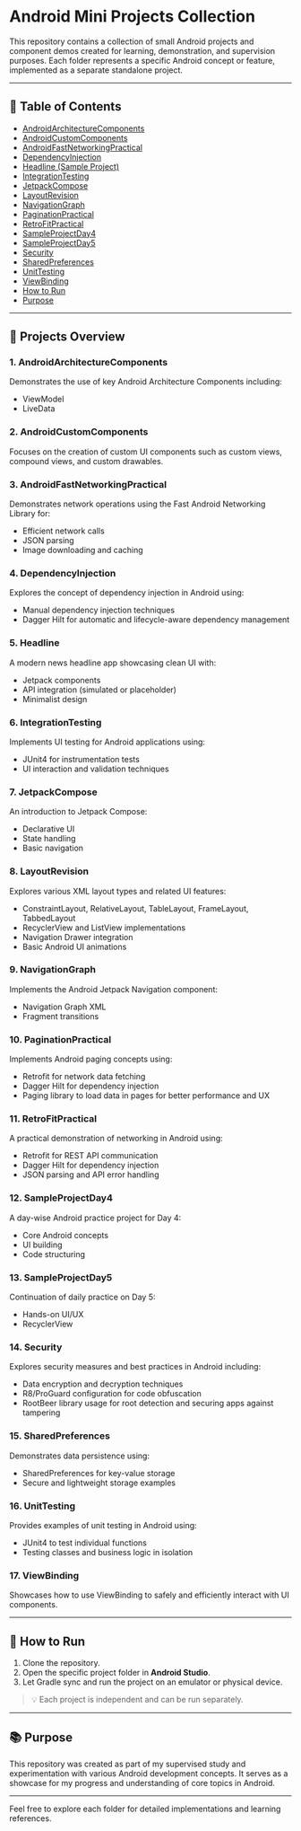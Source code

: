 # Android Mini Projects Collection

This repository contains a collection of small Android projects and component demos created for learning, demonstration, and supervision purposes. Each folder represents a specific Android concept or feature, implemented as a separate standalone project.

---

## 📑 Table of Contents

- [AndroidArchitectureComponents](#1-androidarchitecturecomponents)
- [AndroidCustomComponents](#2-androidcustomcomponents)
- [AndroidFastNetworkingPractical](#3-androidfastnetworkingpractical)
- [DependencyInjection](#4-dependencyinjection)
- [Headline (Sample Project)](#5-headline)
- [IntegrationTesting](#6-integrationtesting)
- [JetpackCompose](#7-jetpackcompose)
- [LayoutRevision](#8-layoutrevision)
- [NavigationGraph](#9-navigationgraph)
- [PaginationPractical](#10-paginationpractical)
- [RetroFitPractical](#11-retrofitpractical)
- [SampleProjectDay4](#12-sampleprojectday4)
- [SampleProjectDay5](#13-sampleprojectday5)
- [Security](#14-security)
- [SharedPreferences](#15-sharedpreferences)
- [UnitTesting](#16-unittesting)
- [ViewBinding](#17-viewbinding)
- [How to Run](#-how-to-run)
- [Purpose](#-purpose)

---

## 📁 Projects Overview

### 1. **AndroidArchitectureComponents**
Demonstrates the use of key Android Architecture Components including:
- ViewModel
- LiveData

### 2. **AndroidCustomComponents**
Focuses on the creation of custom UI components such as custom views, compound views, and custom drawables.

### 3. **AndroidFastNetworkingPractical**
Demonstrates network operations using the Fast Android Networking Library for:
- Efficient network calls
- JSON parsing
- Image downloading and caching

### 4. **DependencyInjection**
Explores the concept of dependency injection in Android using:
- Manual dependency injection techniques
- Dagger Hilt for automatic and lifecycle-aware dependency management

### 5. **Headline**
A modern news headline app showcasing clean UI with:
- Jetpack components
- API integration (simulated or placeholder)
- Minimalist design

### 6. **IntegrationTesting**
Implements UI testing for Android applications using:
- JUnit4 for instrumentation tests
- UI interaction and validation techniques

### 7. **JetpackCompose**
An introduction to Jetpack Compose:
- Declarative UI
- State handling
- Basic navigation

### 8. **LayoutRevision**
Explores various XML layout types and related UI features:
- ConstraintLayout, RelativeLayout, TableLayout, FrameLayout, TabbedLayout
- RecyclerView and ListView implementations
- Navigation Drawer integration
- Basic Android UI animations

### 9. **NavigationGraph**
Implements the Android Jetpack Navigation component:
- Navigation Graph XML
- Fragment transitions

### 10. **PaginationPractical**
Implements Android paging concepts using:
- Retrofit for network data fetching
- Dagger Hilt for dependency injection
- Paging library to load data in pages for better performance and UX

### 11. **RetroFitPractical**
A practical demonstration of networking in Android using:
- Retrofit for REST API communication
- Dagger Hilt for dependency injection
- JSON parsing and API error handling

### 12. **SampleProjectDay4**
A day-wise Android practice project for Day 4:
- Core Android concepts
- UI building
- Code structuring

### 13. **SampleProjectDay5**
Continuation of daily practice on Day 5:
- Hands-on UI/UX
- RecyclerView

### 14. **Security**
Explores security measures and best practices in Android including:
- Data encryption and decryption techniques
- R8/ProGuard configuration for code obfuscation
- RootBeer library usage for root detection and securing apps against tampering

### 15. **SharedPreferences**
Demonstrates data persistence using:
- SharedPreferences for key-value storage
- Secure and lightweight storage examples

### 16. **UnitTesting**
Provides examples of unit testing in Android using:
- JUnit4 to test individual functions
- Testing classes and business logic in isolation

### 17. **ViewBinding**
Showcases how to use ViewBinding to safely and efficiently interact with UI components.

---

## 🔧 How to Run

1. Clone the repository.
2. Open the specific project folder in **Android Studio**.
3. Let Gradle sync and run the project on an emulator or physical device.

> 💡 Each project is independent and can be run separately.

---

## 📚 Purpose

This repository was created as part of my supervised study and experimentation with various Android development concepts. It serves as a showcase for my progress and understanding of core topics in Android.

---

Feel free to explore each folder for detailed implementations and learning references.
